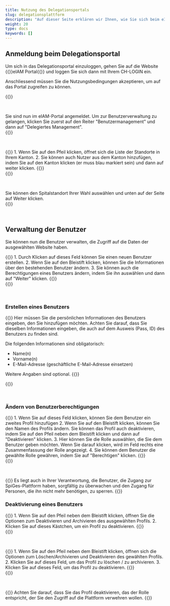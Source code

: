 ```yaml
---
title: Nutzung des Delegationsportals
slug: delegationsplattform
description: "Auf dieser Seite erklären wir Ihnen, wie Sie sich beim eIAM-Delegationsportal anmelden und wie Sie von dort aus die Benutzer verwalten können. Diese Aufgabe betrifft nur die Kantonsverantwortlichen."
weight: 20
type: docs
keywords: []
---
```


## Anmeldung beim Delegationsportal

<!-- 1ere paire de colonnes -->

<div class="two_column">

<div class="left_col">
<!-- First column content goes here -->
<p> Um sich in das Delegationsportal einzuloggen, gehen Sie auf die Website {{<link url="https://www.portal.eiam.admin.ch/portal/adminservice/app/home" newTab="true">}}eIAM Portal{{</link>}} und loggen Sie sich dann mit Ihrem CH-LOGIN ein.</p>

<p> Anschliessend müssen Sie die Nutzungsbedingungen akzeptieren, um auf das Portal zugreifen zu können.  </p>
</div>

<div class="right_col">
<!-- Second column content goes here -->
{{<insertImage image="cond_util_de.png" class="edge max-w-90">}}
</div>

</div>

&nbsp;

<!-- 2eme paire de colonnes -->

<div class="two_column">

<div class="left_col">
<!-- First column content goes here -->
Sie sind nun im eIAM-Portal angemeldet. Um zur Benutzerverwaltung zu gelangen, klicken Sie zuerst auf den Reiter "Benutzermanagement" und dann auf "Delegiertes Management".
</div>

<div class="right_col">
<!-- Second column content goes here -->
{{<insertImage image="gestion_del_de.png" class="edge max-w-90">}}
</div>

</div>

&nbsp;

<!-- 3eme paire de colonnes -->

<div class="two_column">

<div class="left_col">
<!-- First column content goes here -->
{{<markdown>}}
1. Wenn Sie auf den Pfeil klicken, öffnet sich die Liste der Standorte in Ihrem Kanton.
2. Sie können auch Nutzer aus dem Kanton hinzufügen, indem Sie auf den Kanton klicken (er muss blau markiert sein) und dann auf weiter klicken.
{{</markdown>}}
</div>

<div class="right_col">
<!-- Second column content goes here -->
{{<insertImage image="selection_niveau_de.png" class="edge max-w-90">}}
</div>

</div>

&nbsp;

<!-- 4eme paire de colonnes -->

<div class="two_column">

<div class="left_col">
<!-- First column content goes here -->
Sie können den Spitalstandort Ihrer Wahl auswählen und unten auf der Seite auf Weiter klicken.
</div>

<div class="right_col">
<!-- Second column content goes here -->
{{<insertImage image="selection_site_de.png" class="edge max-w-90">}}
</div>

</div>

&nbsp;

## Verwaltung der Benutzer

Sie können nun die Benutzer verwalten, die Zugriff auf die Daten der ausgewählten Website haben.  

<!-- 4eme paire de colonnes -->

<div class="two_column">

<div class="left_col">
<!-- First column content goes here -->
{{<markdown>}}
1. Durch Klicken auf dieses Feld können Sie einen neuen Benutzer erstellen.
2. Wenn Sie auf den Bleistift klicken, können Sie die Informationen über den bestehenden Benutzer ändern.
3. Sie können auch die Berechtigungen eines Benutzers ändern, indem Sie ihn auswählen und dann auf "Weiter" klicken.
{{</markdown>}}
</div>

<div class="right_col">
<!-- Second column content goes here -->
{{<insertImage image="selection_utilisateur_de.png" class="edge max-w-90">}}
</div>

</div>

&nbsp;

### Erstellen eines Benutzers

<!-- 5eme paire de colonnes -->

<div class="two_column">

<div class="left_col">
<!-- First column content goes here -->
{{<markdown>}}
Hier müssen Sie die persönlichen Informationen des Benutzers eingeben, den Sie hinzufügen möchten. Achten Sie darauf, dass Sie dieselben Informationen eingeben, die auch auf dem Ausweis (Pass, ID) des Benutzers zu finden sind.

Die folgenden Informationen sind obligatorisch:

- Name(n)
- Vorname(n)
- E-Mail-Adresse (geschäftliche E-Mail-Adresse einsetzen)

Weitere Angaben sind optional.
{{</markdown>}}
</div>

<div class="right_col">
<!-- Second column content goes here -->
{{<insertImage image="creation_utilisateur_de.png" class="edge max-w-90">}}
</div>

</div>

&nbsp;

### Ändern von Benutzerberechtigungen

<!-- 6eme paire de colonnes -->

<div class="two_column">

<div class="left_col">
<!-- First column content goes here -->
{{<markdown>}}
1. Wenn Sie auf dieses Feld klicken, können Sie dem Benutzer ein zweites Profil hinzufügen
2. Wenn Sie auf den Bleistift klicken, können Sie den Namen des Profils ändern. Sie können das Profil auch deaktivieren, indem Sie auf den Pfeil neben dem Bleistift klicken und dann auf "Deaktivieren" klicken.
3. Hier können Sie die Rolle auswählen, die Sie dem Benutzer geben möchten. Wenn Sie darauf klicken, wird im Feld rechts eine Zusammenfassung der Rolle angezeigt.
4. Sie können dem Benutzer die gewählte Rolle gewähren, indem Sie auf "Berechtigen" klicken.
{{</markdown>}}

</div>

<div class="right_col">
<!-- Second column content goes here -->
{{<insertImage image="param_utilisateur_de.png" class="edge max-w-90">}}
</div>

</div>

&nbsp;

<!-- 6eme paire de colonnes 

   <li> Wenn Sie dem Benutzer erlauben möchten, Rollen zu delegieren, gehen Sie auf die Registerkarte "Berechtigungen für delegierte Verwaltung gewähren. </li>

<div class="two_column">

<div class="left_col">
<p>
Wenn Sie das Kästchen ankreuzen, ermöglicht Ihnen dies, dem Benutzer das Recht zu geben, Benutzerrollen zu erstellen und zu verwalten, er kann dem Benutzer jedoch keine Berechtigungen erteilen. 
</p>

</div>

<div class="right_col">
{{<insertImage image="don_delegation_de.png" class="edge max-w-90">}}
</div>

</div>
-->
{{<alert color="warning">}}
Es liegt auch in Ihrer Verantwortung, die Benutzer, die Zugang zur SpiGes-Plattform haben, sorgfältig zu überwachen und den Zugang für Personen, die ihn nicht mehr benötigen, zu sperren.
{{</alert>}}

### Deaktivierung eines Benutzers

<!-- 6eme paire de colonnes -->

<div class="two_column">

<div class="left_col">
<!-- First column content goes here -->
{{<markdown>}}
1. Wenn Sie auf den Pfeil neben dem Bleistift klicken, öffnen Sie die Optionen zum Deaktivieren und Archivieren des ausgewählten Profils.
2. Klicken Sie auf dieses Kästchen, um ein Profil zu deaktivieren.
{{</markdown>}}


</div>

<div class="right_col">
<!-- Second column content goes here -->
{{<insertImage image="desactiv_utilis_de.png" class="edge max-w-90">}}
</div>

</div>

&nbsp;

<!-- 6eme paire de colonnes -->

<div class="two_column">

<div class="left_col">
<!-- First column content goes here -->
{{<markdown>}}
1. Wenn Sie auf den Pfeil neben dem Bleistift klicken, öffnen sich die Optionen zum Löschen/Archivieren und Deaktivieren des gewählten Profils.
2. Klicken Sie auf dieses Feld, um das Profil zu löschen / zu archivieren.
3. Klicken Sie auf dieses Feld, um das Profil zu deaktivieren.
{{</markdown>}}
</div>

<div class="right_col">
<!-- Second column content goes here -->
{{<insertImage image="desactSupp_de.png" class="edge max-w-90">}}
</div>

</div>

&nbsp;

{{<alert color="warning">}}
Achten Sie darauf, dass Sie das Profil deaktivieren, das der Rolle entspricht, der Sie den Zugriff auf die Plattform verwehren wollen.
{{</alert>}}
